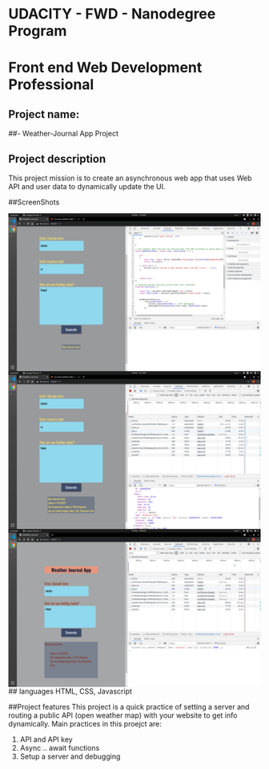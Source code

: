 # UDACITY - FWD - Nanodegree Program

# Front end Web Development Professional

## Project name:
##- Weather-Journal App Project
## Project description

This project mission is to create an asynchronous web app that uses Web API and user data to dynamically update the UI.

##ScreenShots

<img src="website/resources/Start-shot.png" alt="weather app project - shot 1" style="float: left;">

<img src="website/resources/after-shot.png" alt="weather app project - shot 2" style="float: right;">

<img src="website/resources/shot-three.png" alt="weather app project - shot 3(resubmission)" style="float:left;" >
## languages
HTML, CSS, Javascript

##Project features
This project is a quick practice of setting a server and routing a public API (open weather map) with your website to get info dynamically. Main practices in this proejct are:

1. API and API key
2. Async .. await functions
3. Setup a server and debugging 
